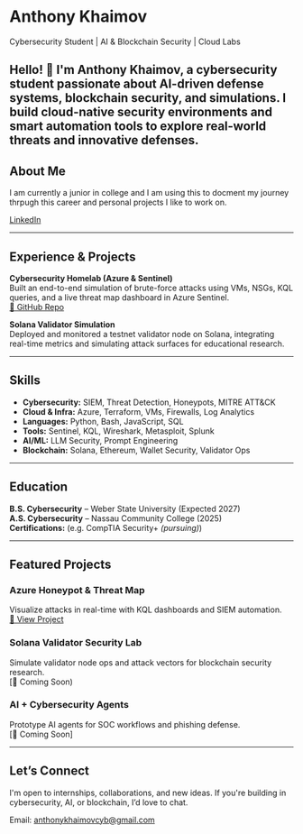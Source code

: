 #  Anthony Khaimov   
Cybersecurity Student | AI & Blockchain Security | Cloud Labs  

Hello! 👋 I'm Anthony Khaimov, a cybersecurity student passionate about AI-driven defense systems, blockchain security, and  simulations. I build cloud-native security environments and smart automation tools to explore real-world threats and innovative defenses.
---

##  About Me
 
 I am currently a junior in college and I am using this to docment my journey thrpugh this career and personal projects I like to work on. 

[LinkedIn](https://www.linkedin.com/in/anthony-khaimov/)  


---

##  Experience & Projects

**Cybersecurity Homelab (Azure & Sentinel)**  
Built an end-to-end simulation of brute-force attacks using VMs, NSGs, KQL queries, and a live threat map dashboard in Azure Sentinel.  
[🔗 GitHub Repo](https://github.com/AKhai47/azure-honeypot-siem)

**Solana Validator Simulation**  
Deployed and monitored a testnet validator node on Solana, integrating real-time metrics and simulating attack surfaces for educational research.  

---

##  Skills

- **Cybersecurity:** SIEM, Threat Detection, Honeypots, MITRE ATT&CK  
- **Cloud & Infra:** Azure, Terraform, VMs, Firewalls, Log Analytics  
- **Languages:** Python, Bash, JavaScript, SQL  
- **Tools:** Sentinel, KQL, Wireshark, Metasploit, Splunk  
- **AI/ML:** LLM Security, Prompt Engineering  
- **Blockchain:** Solana, Ethereum, Wallet Security, Validator Ops

---

##  Education

**B.S. Cybersecurity** – Weber State University (Expected 2027)  
**A.S. Cybersecurity** – Nassau Community College (2025)  
**Certifications:** (e.g. CompTIA Security+ *(pursuing)*)

---

##  Featured Projects

###  Azure Honeypot & Threat Map  
Visualize attacks in real-time with KQL dashboards and SIEM automation.  
[🔗 View Project](https://github.com/AKhai47/azure-honeypot-siem)

###  Solana Validator Security Lab  
Simulate validator node ops and attack vectors for blockchain security research.  
[🔗 Coming Soon)

###  AI + Cybersecurity Agents  
Prototype AI agents for SOC workflows and phishing defense.  
[🔗 Coming Soon]

---

##  Let’s Connect

I'm open to internships, collaborations, and new ideas. If you're building in cybersecurity, AI, or blockchain, I’d love to chat.

Email: anthonykhaimovcyb@gmail.com


